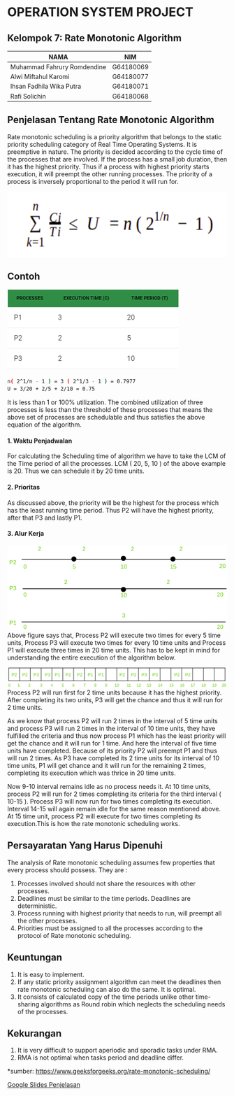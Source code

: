 # OPERATION SYSTEM PROJECT

## Kelompok 7: Rate Monotonic Algorithm

| NAMA | NIM |
| ------ | ------ |
| Muhammad Fahrury Romdendine | G64180069 |
| Alwi Miftahul Karomi | G64180077 |
| Ihsan Fadhila Wika Putra | G64180071 |
| Rafi Solichin | G64180068 |


## Penjelasan Tentang Rate Monotonic Algorithm
Rate monotonic scheduling is a priority algorithm that belongs to the static priority scheduling category of Real Time Operating Systems. It is preemptive in nature. The priority is decided according to the cycle time of the processes that are involved. If the process has a small job duration, then it has the highest priority. Thus if a process with highest priority starts execution, it will preempt the other running processes. The priority of a process is inversely proportional to the period it will run for.

![alt text](https://github.com/fahrury-rdd27/SO-PROJEK/blob/master/formula7.png)

## Contoh
![alt text](https://github.com/fahrury-rdd27/SO-PROJEK/blob/master/cth.png)


```sh
n( 2^1/n - 1 ) = 3 ( 2^1/3 - 1 ) = 0.7977
U = 3/20 + 2/5 + 2/10 = 0.75 
```


It is less than 1 or 100% utilization. The combined utilization of three processes is less than the threshold of these processes that means the above set of processes are schedulable and thus satisfies the above equation of the algorithm.


#### 1. Waktu Penjadwalan
For calculating the Scheduling time of algorithm we have to take the LCM of the Time period of all the processes. LCM ( 20, 5, 10 ) of the above example is 20. Thus we can schedule it by 20 time units.

#### 2. Prioritas
As discussed above, the priority will be the highest for the process which has the least running time period. Thus P2 will have the highest priority, after that P3 and lastly P1.

#### 3. Alur Kerja
![alt text](https://github.com/fahrury-rdd27/SO-PROJEK/blob/master/Running-time-of-the-processes1.png)
Above figure says that, Process P2 will execute two times for every 5 time units, Process P3 will execute two times for every 10 time units and Process P1 will execute three times in 20 time units. This has to be kept in mind for understanding the entire execution of the algorithm below.

![alt text](https://github.com/fahrury-rdd27/SO-PROJEK/blob/master/Gantt-Chart1.png)
Process P2 will run first for 2 time units because it has the highest priority. After completing its two units, P3 will get the chance and thus it will run for 2 time units.

As we know that process P2 will run 2 times in the interval of 5 time units and process P3 will run 2 times in the interval of 10 time units, they have fulfilled the criteria and thus now process P1 which has the least priority will get the chance and it will run for 1 time. And here the interval of five time units have completed. Because of its priority P2 will preempt P1 and thus will run 2 times. As P3 have completed its 2 time units for its interval of 10 time units, P1 will get chance and it will run for the remaining 2 times, completing its execution which was thrice in 20 time units.

Now 9-10 interval remains idle as no process needs it. At 10 time units, process P2 will run for 2 times completing its criteria for the third interval ( 10-15 ). Process P3 will now run for two times completing its execution. Interval 14-15 will again remain idle for the same reason mentioned above. At 15 time unit, process P2 will execute for two times completing its execution.This is how the rate monotonic scheduling works.

## Persayaratan Yang Harus Dipenuhi
The analysis of Rate monotonic scheduling assumes few properties that every process should possess. They are :
1. Processes involved should not share the resources with other processes.
2. Deadlines must be similar to the time periods. Deadlines are deterministic.
3. Process running with highest priority that needs to run, will preempt all the other processes.
4. Priorities must be assigned to all the processes according to the protocol of Rate monotonic scheduling.

## Keuntungan
1. It is easy to implement.
2. If any static priority assignment algorithm can meet the deadlines then rate monotonic scheduling can also do the same. It is optimal.
3. It consists of calculated copy of the time periods unlike other time-sharing algorithms as Round robin which neglects the scheduling needs of the processes.

## Kekurangan
1. It is very difficult to support aperiodic and sporadic tasks under RMA.
2. RMA is not optimal when tasks period and deadline differ.

*sumber: https://www.geeksforgeeks.org/rate-monotonic-scheduling/

[Google Slides Penjelasan](https://ipb.link/projek-so-kel7)
